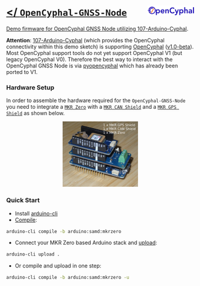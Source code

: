 <a href="https://opencyphal.org/"><img align="right" src="https://raw.githubusercontent.com/107-systems/.github/main/logo/opencyphal.svg" width="25%"></
`OpenCyphal-GNSS-Node`
==================
Demo firmware for OpenCyphal GNSS Node utilizing [107-Arduino-Cyphal](https://github.com/107-systems/107-Arduino-Cyphal).

**Attention**: [107-Arduino-Cyphal](https://github.com/107-systems/107-Arduino-Cyphal) (which provides the OpenCyphal connectivity within this demo sketch) is supporting [OpenCyphal](https://opencyphal.org/) ([v1.0-beta](https://opencyphal.org/specification/OpenCyphal_Specification_v1.0-beta.pdf)). Most OpenCyphal support tools do not yet support OpenCyphal V1 (but legacy OpenCyphal V0). Therefore the best way to interact with the OpenCyphal GNSS Node is via [pyopencyphal](https://github.com/OpenCyphal/pyopencyphal) which has already been ported to V1.

### Hardware Setup
In order to assemble the hardware required for the `OpenCyphal-GNSS-Node` you need to integrate a [`MKR Zero`](https://store.arduino.cc/mkr-zero) with a [`MKR CAN Shield`](https://store.arduino.cc/arduino-mkr-can-shield) and a [`MKR GPS Shield`](https://store.arduino.cc/arduino-mkr-gps-shield) as shown below.

<p align="center">
  <img src="opencyphal-gnss-node-arduino-stack.jpg" width="40%">
</p>

### Quick Start
* Install [arduino-cli](https://arduino.github.io/arduino-cli/latest/installation)
* [Compile](https://arduino.github.io/arduino-cli/latest/commands/arduino-cli_compile/):
```bash
arduino-cli compile -b arduino:samd:mkrzero
```
* Connect your MKR Zero based Arduino stack and [upload](https://arduino.github.io/arduino-cli/latest/commands/arduino-cli_upload/):
```bash
arduino-cli upload .
```
* Or compile and upload in one step:
```bash
arduino-cli compile -b arduino:samd:mkrzero -u
```
